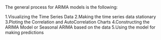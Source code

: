 The general process for ARIMA models is the following:

1.Visualizing the Time Series Data
2.Making the time series data stationary
3.Ploting the Correlation and AutoCorrelation Charts
4.Constructing the ARIMA Model or Seasonal ARIMA based on the data
5.Using the model for making predictions
